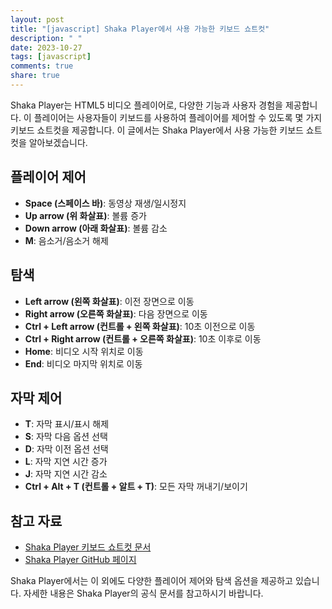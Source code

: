 ```yaml
---
layout: post
title: "[javascript] Shaka Player에서 사용 가능한 키보드 쇼트컷"
description: " "
date: 2023-10-27
tags: [javascript]
comments: true
share: true
---
```


Shaka Player는 HTML5 비디오 플레이어로, 다양한 기능과 사용자 경험을 제공합니다. 이 플레이어는 사용자들이 키보드를 사용하여 플레이어를 제어할 수 있도록 몇 가지 키보드 쇼트컷을 제공합니다. 이 글에서는 Shaka Player에서 사용 가능한 키보드 쇼트컷을 알아보겠습니다.

## 플레이어 제어

- **Space (스페이스 바)**: 동영상 재생/일시정지
- **Up arrow (위 화살표)**: 볼륨 증가
- **Down arrow (아래 화살표)**: 볼륨 감소
- **M**: 음소거/음소거 해제

## 탐색

- **Left arrow (왼쪽 화살표)**: 이전 장면으로 이동
- **Right arrow (오른쪽 화살표)**: 다음 장면으로 이동
- **Ctrl + Left arrow (컨트롤 + 왼쪽 화살표)**: 10초 이전으로 이동
- **Ctrl + Right arrow (컨트롤 + 오른쪽 화살표)**: 10초 이후로 이동
- **Home**: 비디오 시작 위치로 이동
- **End**: 비디오 마지막 위치로 이동

## 자막 제어

- **T**: 자막 표시/표시 해제
- **S**: 자막 다음 옵션 선택
- **D**: 자막 이전 옵션 선택
- **L**: 자막 지연 시간 증가
- **J**: 자막 지연 시간 감소
- **Ctrl + Alt + T (컨트롤 + 알트 + T)**: 모든 자막 꺼내기/보이기

## 참고 자료

- [Shaka Player 키보드 쇼트컷 문서](https://shaka-player-demo.appspot.com/docs/api/tutorial-keyboard.html)
- [Shaka Player GitHub 페이지](https://github.com/google/shaka-player)

Shaka Player에서는 이 외에도 다양한 플레이어 제어와 탐색 옵션을 제공하고 있습니다. 자세한 내용은 Shaka Player의 공식 문서를 참고하시기 바랍니다.